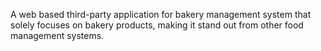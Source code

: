 A web based third-party application for bakery management system that solely focuses on bakery products, making it stand out from other food management systems.
